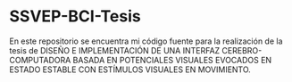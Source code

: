 # SSVEP-BCI-Tesis
En este repositorio se encuentra mi código fuente para la realización de la tesis de DISEÑO E IMPLEMENTACIÓN DE UNA INTERFAZ CEREBRO-COMPUTADORA BASADA EN POTENCIALES VISUALES EVOCADOS EN ESTADO ESTABLE CON ESTÍMULOS VISUALES EN MOVIMIENTO.
